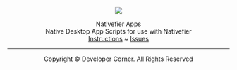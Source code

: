 <div align="center">

<a href="https://www.developer-corner.xyz/">![](https://raw.githubusercontent.com/DevCorner-Github/DevCorner-Website/main/docs/assets/Logo-Word.png)</a>

Nativefier Apps
<br />
Native Desktop App Scripts for use with Nativefier
<br />
<a href="https://docs.developer-corner.xyz/p/ABOUT_NATIVE_APPS.html">Instructions</a> ~ <a href="https://github.com/DevCorner-Github/.github/issues">Issues</a>
<hr />
Copyright © Developer Corner. All Rights Reserved
</div>
